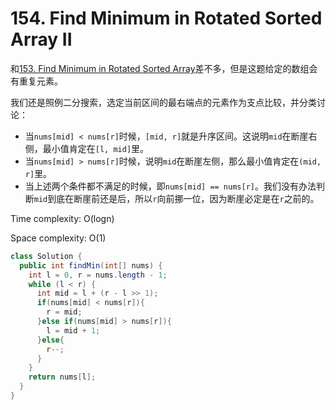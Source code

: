 # 154. Find Minimum in Rotated Sorted Array II

和[153. Find Minimum in Rotated Sorted Array](153-Find-Min-Rotated-Sorted-Array.md)差不多，但是这题给定的数组会有重复元素。

我们还是照例二分搜索，选定当前区间的最右端点的元素作为支点比较，并分类讨论：
+ 当`nums[mid] < nums[r]`时候，`[mid, r]`就是升序区间。这说明`mid`在断崖右侧，最小值肯定在`[l, mid]`里。
+ 当`nums[mid] > nums[r]`时候，说明`mid`在断崖左侧，那么最小值肯定在`(mid, r]`里。
+ 当上述两个条件都不满足的时候，即`nums[mid] == nums[r]`。我们没有办法判断`mid`到底在断崖前还是后，所以`r`向前挪一位，因为断崖必定是在`r`之前的。

Time complexity: O(logn)

Space complexity: O(1)

```java
class Solution {
  public int findMin(int[] nums) {
    int l = 0, r = nums.length - 1;
    while (l < r) {
      int mid = l + (r - l >> 1);
      if(nums[mid] < nums[r]){
        r = mid;
      }else if(nums[mid] > nums[r]){
        l = mid + 1;
      }else{
        r--;
      }
    }
    return nums[l];
  }
}
```